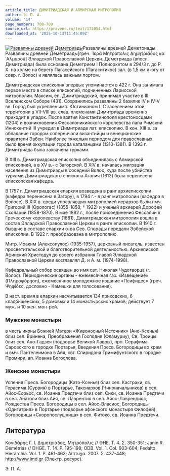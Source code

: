 ```yaml
---
article_title: ДИМИТРИАДСКАЯ И АЛМИРСКАЯ МИТРОПОЛИЯ
author: Э. П. А.
volume: '14'
page_numbers: 708-709
source_url: https://pravenc.ru/text/172054.html
downloaded_at: '2025-10-13T11:45:09Z'
---
```


[![Развалины древней Деметриады](https://pravenc.ru/data/388/478/1234/i200.jpg "Кликните для увеличения картинки")](https://pravenc.ru/data/388/478/1234/i400.jpg)Развалины древней Деметриады  
Развалины древней Деметриады[греч. ῾Ιερὰ Μητρόπολις Δημητριάδος κα ῾Αλμυροῦ] Элладской Православной Церкви. Деметриада (впосл. Димитриада) была основана Деметрием I Полиоркетом в 294/3 г. до Р. Х. на холме на берегу Пагасейского (Пагаситикос) зал. (в 1,5 км к югу от совр. г. Волос) и являлась важным портом.

Димитриадская епископия впервые упоминается в 422 г. Она занимала первое место в списке епископий, подчиненных Ларисской митрополии. Максим, еп. Димитриадский, принимал участие в III Вселенском Соборе (431). Сохранились развалины 2 базилик IV и IV-V вв. Город был укреплен имп. Юстинианом I. С заселением этой территории в VII-VIII вв. слав. племенами Димитриада временно приходит в упадок. После взятия Константинополя крестоносцами (1204) и возникновения Фессалоникийского королевства папа Римский Иннокентий III учредил в Димитриаде лат. епископию. В кон. XIII в. за обладание городом соперничали византийцы и венецианские правители Эвбеи. Наиболее тяжелым периодом для православных было время оккупации города каталанцами (1310-1381). В 1393 г. Димитриада была захвачена турками.

В XIII в. Димитриадская епископия объединилась с Алмирской епископией, а в XV в.- с Загорской. B XIV в. началась миграция населения из Димитриады в соседний Волос, куда после убийства турками Димитриадского епископа Агапия (1613) была перенесена епископская кафедра.

В 1757 г. Димитриадская епархия возведена в ранг архиепископии (кафедра перенесена в Загору), в 1794 г.- в ранг митрополии (кафедра в Волосе). В XIX в. среди управлявших митрополией иерархов были нмч. Григорий III (Орологас) (1855-1858; † 1922) и ученый архиерей Дорофей Схоларий (1858-1870). В мае 1882 г., после присоединения Фессалии к Греческому королевству (1881), Димитриадская митрополия вошла в состав Элладской Православной Церкви в ранге епископии. В 1910 г. бывшие в составе епархии о-ва Сев. Спорады передали Эвбейской епископии. В 1922 г. преобразована в митрополию.

Митр. Иоаким (Алексопулос) (1935-1957), церковный писатель, известен просветительской и благотворительной деятельностью. Архиепископ Афинский Христодул до своего избрания Главой Элладской Православной Церкви возглавлял Д. и А. м. (1974-1998).

Кафедральный собор освящен во имя свт. Николая Чудотворца (г. Волос). Периодические органы - ежемесячная газ. «Извещение» (Πληροφόρηση), ежемесячное молодежное издание «Псифидес» (греч. Ψηφίδες, дословно - Камешки для голосования).

В наст. время в епархии насчитывается 134 приходских, 6 кладбищенских, 5 домовых и 14 монастырских храмов; действует 7 муж. и 10 жен. мон-рей.

### Мужские монастыри

в честь иконы Божией Матери «Живоносный Источник» (Ано-Ксенья) близ сел. Вринена, Преображения Господня (Фламуриу), Св. Троицы близ сел. Ано-Гадзея (подворье Великой Лавры), прп. Серафима Саровского в городке Портарья, Введения Пресв. Богородицы во храм и вмч. Пантелеимона в Айя, свт. Спиридона Тримифунтского в городке Промири, ап. Иоанна Богослова.

### Женские монастыри

Успения Пресв. Богородицы (Като-Ксенья) близ сел. Кастраки, св. Герасима (Сурвия) в Портарье, Таксиархов (Чиноначальников) в сел. Айос-Еорьос, св. Иоанна Предтечи близ сел. Сики, св. Иоанна Предтечи в сел. Анатоли близ Айя, св. Лаврентия в сел. Айос-Лаврендиос, Рождества Пресв. Богородицы в сел. Айос-Власиос, Богородицы «Одигитрия» в Портарье (подворье афонского монастыря Филофей), Богородицы «Скоропослушница» в сел. Фитоко, св. Иоанна Предтечи.

## Литература

Κονιδάρης Γ. Ι. Δημητριάδος, Μητρόπολις // ΘΗΕ. Τ. 4. Σ. 350-351; Janin R. Démétrias // DHGE. T. 14. P. 195-198; ODB. Vol. 1. Col. 603-604; Fedalto. Hierarchia. Vol. 1. P. 461-463; Δίπτυχα. 2007. Σ. 437-448; http://www.imd.gr (Электр. ресурс).

Э. П. А.
